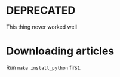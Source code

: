 # **DEPRECATED**

This thing never worked well

# Downloading articles

Run `make install_python` first.

